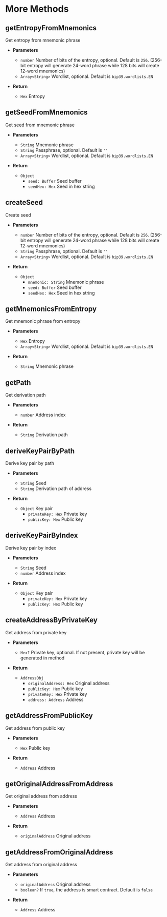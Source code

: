 # More Methods

## getEntropyFromMnemonics
Get entropy from mnemonic phrase

- **Parameters** 
    * `number` Number of bits of the entropy, optional. Default is `256`. (256-bit entropy will generate 24-word phrase while 128 bits will create 12-word mnemonics)
    * `Array<String>` Wordlist, optional. Default is `bip39.wordlists.EN`

- **Return**
    * `Hex` Entropy

## getSeedFromMnemonics
Get seed from mnemonic phrase

- **Parameters** 
    * `String` Mnemonic phrase
    * `String` Passphrase, optional. Default is `''`
    * `Array<String>` Wordlist, optional. Default is `bip39.wordlists.EN`

- **Return**
    * `Object`
        - `seed: Buffer` Seed buffer
        - `seedHex: Hex` Seed in hex string

## createSeed
Create seed

- **Parameters** 
    * `number` Number of bits of the entropy, optional. Default is `256`. (256-bit entropy will generate 24-word phrase while 128 bits will create 12-word mnemonics)
    * `String` Passphrase, optional. Default is `''`
    * `Array<String>` Wordlist, optional. Default is `bip39.wordlists.EN`

- **Return**
    * `Object`
        - `mnemonic: String` Mnemonic phrase
        - `seed: Buffer` Seed buffer
        - `seedHex: Hex` Seed in hex string

## getMnemonicsFromEntropy
Get mnemonic phrase from entropy

- **Parameters** 
    * `Hex` Entropy
    * `Array<String>` Wordlist, optional. Default is `bip39.wordlists.EN`

- **Return**
    * `String` Mnemonic phrase

## getPath
Get derivation path

- **Parameters** 
    * `number` Address index 

- **Return**
    * `String` Derivation path

## deriveKeyPairByPath
Derive key pair by path

- **Parameters** 
    * `String` Seed
    * `String` Derivation path of address

- **Return**
    * `Object` Key pair
        - `privateKey: Hex` Private key
        - `publicKey: Hex` Public key

## deriveKeyPairByIndex
Derive key pair by index

- **Parameters** 
    * `String` Seed
    * `number` Address index

- **Return**
    * `Object` Key pair
        - `privateKey: Hex` Private key
        - `publicKey: Hex` Public key

## createAddressByPrivateKey
Get address from private key

- **Parameters** 
    * `Hex?` Private key, optional. If not present, private key will be generated in method

- **Return**
    * `AddressObj`
        - `originalAddress: Hex` Original address
        - `publicKey: Hex`  Public key
        - `privateKey: Hex` Private key
        - `address: Address` Address

## getAddressFromPublicKey
Get address from public key

- **Parameters** 
    * `Hex` Public key

- **Return**
    * `Address` Address

## getOriginalAddressFromAddress
Get original address from address

- **Parameters** 
    * `Address` Address

- **Return**
    * `originalAddress` Original address

## getAddressFromOriginalAddress
Get address from original address

- **Parameters** 
    * `originalAddress` Original address
    * `boolean?` If `true`, the address is smart contract. Default is `false`

- **Return**
    * `Address` Address
